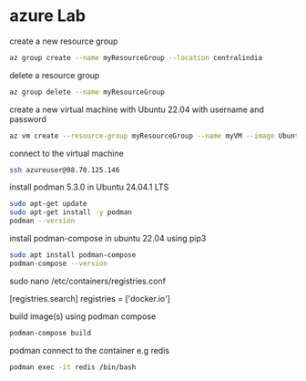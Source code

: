# azure Lab

create a new resource group

```bash
az group create --name myResourceGroup --location centralindia
```

delete a resource group

```bash
az group delete --name myResourceGroup
```

create a new virtual machine with Ubuntu 22.04 with username and password

```bash
az vm create --resource-group myResourceGroup --name myVM --image Ubuntu2404 --admin-username azureuser --admin-password Azure12345678
```

connect to the virtual machine

```bash
ssh azureuser@98.70.125.146
```

install podman 5.3.0 in Ubuntu 24.04.1 LTS

```bash
sudo apt-get update
sudo apt-get install -y podman
podman --version
```

install podman-compose in ubuntu 22.04 using pip3

```bash
sudo apt install podman-compose
podman-compose --version
```

sudo nano /etc/containers/registries.conf

[registries.search]
registries = ['docker.io']

build image(s) using podman compose

```bash
podman-compose build
```

podman connect to the container e.g redis

```bash
podman exec -it redis /bin/bash
```
